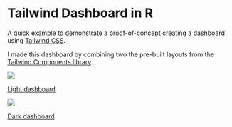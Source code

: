 # Tailwind Dashboard in R

A quick example to demonstrate a proof-of-concept creating a dashboard using [Tailwind CSS](https://tailwindcss.com/).

I made this dashboard by combining two the pre-built layouts from the [Tailwind Components library](https://tailwindui.com/components).

[![](https://p218.p3.n0.cdn.getcloudapp.com/items/DOuQkK2q/Image%202020-05-09%20at%208.08.17%20AM.png?v=be87c2d2419a23fb9965c5d423986c64)](https://dgkeyes.github.io/tailwind-dashboard/)

[Light dashboard](https://dgkeyes.github.io/tailwind-dashboard/)

[![](https://p218.p3.n0.cdn.getcloudapp.com/items/lluDgX9g/Image%202020-05-09%20at%208.08.31%20AM.png?v=4ac955c9e473fefd837d34b0d6f7f16a)](https://dgkeyes.github.io/tailwind-dashboard/dashboard-dark.html)

[Dark dashboard](https://dgkeyes.github.io/tailwind-dashboard/dashboard-dark.html)
